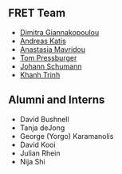 FRET Team
---------

* [Dimitra Giannakopoulou](https://ti.arc.nasa.gov/profile/dimitra/)
* [Andreas Katis](https://andreaskatis.github.io/)
* [Anastasia Mavridou](http://amavridou.com/)
* [Tom Pressburger](https://ti.arc.nasa.gov/profile/ttp/)
* [Johann Schumann](https://ti.arc.nasa.gov/profile/schumann/)
* [Khanh Trinh]()

Alumni and Interns
------------------

* David Bushnell
* Tanja deJong
* George (Yorgo) Karamanolis
* David Kooi
* Julian Rhein
* Nija Shi
